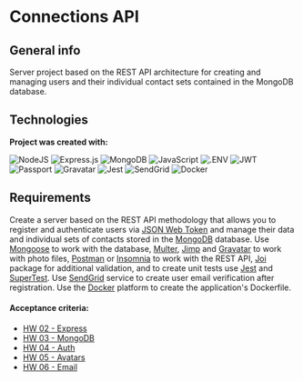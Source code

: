#  Connections API

## General info
Server project based on the REST API architecture for creating and managing users and their individual contact sets contained in the MongoDB database.

## Technologies
**Project was created with:**

![NodeJS](https://img.shields.io/badge/node.js-6DA55F?style=for-the-badge&logo=node.js&logoColor=white) ![Express.js](https://img.shields.io/badge/express.js-%23404d59.svg?style=for-the-badge&logo=express&logoColor=%2361DAFB) ![MongoDB](https://img.shields.io/badge/MongoDB-%234ea94b.svg?style=for-the-badge&logo=mongodb&logoColor=white) ![JavaScript](https://img.shields.io/badge/javascript-%23323330.svg?style=for-the-badge&logo=javascript&logoColor=%23F7DF1E) ![.ENV](https://img.shields.io/badge/.ENV-100000?style=for-the-badge&logo=.ENV&logoColor=000000&labelColor=ECD53F&color=ECD53F) ![JWT](https://img.shields.io/badge/JWT-black?style=for-the-badge&logo=JSON%20web%20tokens) ![Passport](https://img.shields.io/badge/PASSPORT-100000?style=for-the-badge&logo=Passport&logoColor=FFFFFF&labelColor=34E27A&color=34E27A)  ![Gravatar](https://img.shields.io/badge/Gravatar-100000?style=for-the-badge&logo=Gravatar&logoColor=FFFFFF&labelColor=1E8CBE&color=1E8CBE) ![Jest](https://img.shields.io/badge/-jest-%23C21325?style=for-the-badge&logo=jest&logoColor=white) ![SendGrid](https://img.shields.io/badge/SendGrid-100000?style=for-the-badge&logo=Twilio&logoColor=FFFFFF&labelColor=225DFF&color=225DFF) ![Docker](https://img.shields.io/badge/docker-%230db7ed.svg?style=for-the-badge&logo=docker&logoColor=white)


## Requirements
Create a server based on the REST API methodology that allows you to register and authenticate users via [JSON Web Token](https://www.npmjs.com/package/jsonwebtoken) and manage their data and individual sets of contacts stored in the [MongoDB](https://www.mongodb.com/) database. Use [Mongoose](https://mongoosejs.com/) to work with the database, [Multer](https://github.com/expressjs/multer), [Jimp](https://www.npmjs.com/package/jimp) and [Gravatar](https://www.npmjs.com/package/gravatar) to work with photo files, [Postman](https://www.postman.com/) or [Insomnia](https://insomnia.rest/) to work with the REST API, [Joi](https://github.com/hapijs/joi) package for additional validation, and to create unit tests use [Jest](https://jestjs.io/) and [SuperTest](https://www.npmjs.com/package/supertest). Use [SendGrid](https://sendgrid.com/) service to create user email verification after registration. Use the [Docker](https://www.docker.com/) platform to create the application's Dockerfile.

#### Acceptance criteria:
- [HW 02 - Express](https://github.com/goitacademy/nodejs-homework/blob/master/homework-02/README.pl.md)
- [HW 03 - MongoDB](https://github.com/goitacademy/nodejs-homework/blob/master/homework-03/README.pl.md)
- [HW 04 - Auth](https://github.com/goitacademy/nodejs-homework/blob/master/homework-04/README.pl.md)
- [HW 05 - Avatars](https://github.com/goitacademy/nodejs-homework/blob/master/homework-05/README.pl.md)
- [HW 06 - Email](https://github.com/goitacademy/nodejs-homework/blob/master/homework-06/README.pl.md)
